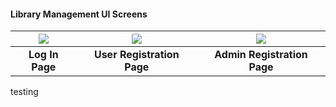 #### Library Management UI Screens

|![](https://user-images.githubusercontent.com/72400676/162238207-5cdfb392-e1fa-4636-8ae2-7ead5261cfda.png)|![](Screenshots/User_Registration_Page.png)|![](Screenshots/Admin_Registration_Page.png)|
|:---:|:---:|:---:|
|**Log In Page**|**User Registration Page**|**Admin Registration Page**|
testing


